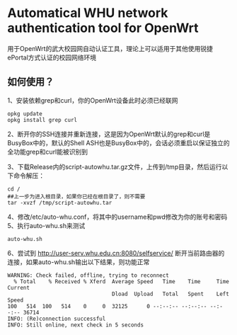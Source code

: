 Automatical WHU network authentication tool for OpenWrt
=
用于OpenWrt的武大校园网自动认证工具，理论上可以适用于其他使用锐捷ePortal方式认证的校园网络环境

如何使用？
--
1、安装依赖grep和curl，你的OpenWrt设备此时必须已经联网
````
opkg update
opkg install grep curl
````
2、断开你的SSH连接并重新连接，这是因为OpenWrt默认的grep和curl是BusyBox中的，默认的Shell ASH也是BusyBox中的，会话必须重启以保证独立的全功能grep和curl能被识别到

3、下载Release内的script-autowhu.tar.gz文件，上传到/tmp目录，然后运行以下命令解压：
````
cd /
##上一步为进入根目录，如果你已经在根目录了，则不需要
tar -xvzf /tmp/script-autowhu.tar
````
4、修改/etc/auto-whu.conf，将其中的username和pwd修改为你的账号和密码
5、执行auto-whu.sh来测试
````
auto-whu.sh
````
6、尝试到 http://user-serv.whu.edu.cn:8080/selfservice/ 断开当前路由器的连接，如果auto-whu.sh输出以下结果，则功能正常
````
WARNING: Check failed, offline, trying to reconnect
  % Total    % Received % Xferd  Average Speed   Time    Time     Time  Current
                                 Dload  Upload   Total   Spent    Left  Speed
100   514  100   514    0     0  32125      0 --:--:-- --:--:-- --:--:-- 36714
INFO: (Re)connection successful
INFO: Still online, next check in 5 seconds
````
